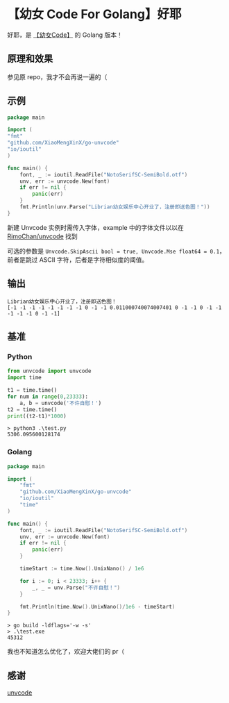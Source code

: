 # 【幼女 Code For Golang】好耶

好耶，是 [【幼女Code】](https://github.com/RimoChan/unvcode) 的 Golang 版本！

## 原理和效果

参见原 repo，我才不会再说一遍的（

## 示例

```go
package main

import (
"fmt"
"github.com/XiaoMengXinX/go-unvcode"
"io/ioutil"
)

func main() {
    font, _ := ioutil.ReadFile("NotoSerifSC-SemiBold.otf")
    unv, err := unvcode.New(font)
    if err != nil {
        panic(err)
    }
    fmt.Println(unv.Parse("Librian幼女娱乐中心开业了，注册即送色图！"))
}
```

新建 Unvcode 实例时需传入字体，example 中的字体文件以以在 [RimoChan/unvcode](https://github.com/RimoChan/unvcode) 找到

可选的参数是 `Unvcode.SkipAscii bool = true, Unvcode.Mse float64 = 0.1`，前者是跳过 ASCII 字符，后者是字符相似度的阈值。

## 输出

```
Librian幼⼥娱乐㆗⼼开业了，注册即送⾊图！
[-1 -1 -1 -1 -1 -1 -1 -1 0 -1 -1 0.011000740074007401 0 -1 -1 0 -1 -1 -1 -1 -1 0 -1 -1]
```

## 基准

### Python

```python
from unvcode import unvcode
import time

t1 = time.time()
for num in range(0,23333):
    a, b = unvcode('不许自慰！')
t2 = time.time()
print((t2-t1)*1000)
```

```
> python3 .\test.py
5306.095600128174
```

### Golang

```go
package main

import (
	"fmt"
	"github.com/XiaoMengXinX/go-unvcode"
	"io/ioutil"
	"time"
)

func main() {
	font, _ := ioutil.ReadFile("NotoSerifSC-SemiBold.otf")
	unv, err := unvcode.New(font)
	if err != nil {
		panic(err)
	}

	timeStart := time.Now().UnixNano() / 1e6

	for i := 0; i < 23333; i++ {
		_, _ = unv.Parse("不许自慰！")
	}

	fmt.Println(time.Now().UnixNano()/1e6 - timeStart)
}

```

```
> go build -ldflags='-w -s'
> .\test.exe
45312
```

我也不知道怎么优化了，欢迎大佬们的 pr（

## 感谢

[unvcode](https://github.com/RimoChan/unvcode)
